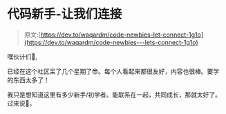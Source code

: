 # 代码新手-让我们连接

> 原文:[https://dev.to/waqardm/code-newbies-let-connect-1g1o](https://dev.to/waqardm/code-newbies---lets-connect-1g1o)

嘿伙计们👋,

已经在这个社区呆了几个星期了😎。每个人看起来都很友好，内容也很棒。要学的东西太多了！

我只是想知道这里有多少新手/初学者。能联系在一起，共同成长，那就太好了。过来说👋。